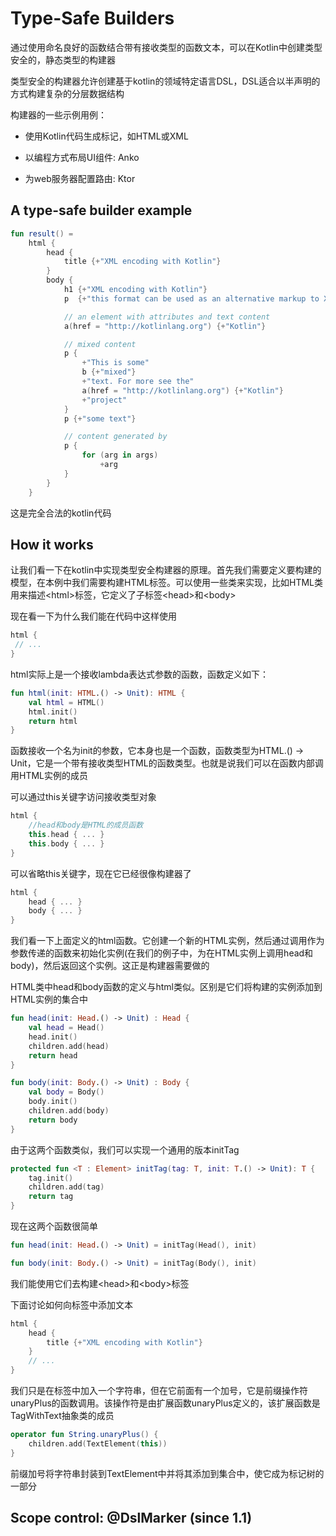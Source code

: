# Type-Safe Builders
通过使用命名良好的函数结合带有接收类型的函数文本，可以在Kotlin中创建类型安全的，静态类型的构建器

类型安全的构建器允许创建基于kotlin的领域特定语言DSL，DSL适合以半声明的方式构建复杂的分层数据结构

构建器的一些示例用例：

* 使用Kotlin代码生成标记，如HTML或XML

* 以编程方式布局UI组件: Anko

* 为web服务器配置路由: Ktor

## A type-safe builder example

```kotlin
fun result() =
    html {
        head {
            title {+"XML encoding with Kotlin"}
        }
        body {
            h1 {+"XML encoding with Kotlin"}
            p  {+"this format can be used as an alternative markup to XML"}

            // an element with attributes and text content
            a(href = "http://kotlinlang.org") {+"Kotlin"}

            // mixed content
            p {
                +"This is some"
                b {+"mixed"}
                +"text. For more see the"
                a(href = "http://kotlinlang.org") {+"Kotlin"}
                +"project"
            }
            p {+"some text"}

            // content generated by
            p {
                for (arg in args)
                    +arg
            }
        }
    }
```

这是完全合法的kotlin代码

## How it works
让我们看一下在kotlin中实现类型安全构建器的原理。首先我们需要定义要构建的模型，在本例中我们需要构建HTML标签。可以使用一些类来实现，比如HTML类用来描述&lt;html>标签，它定义了子标签&lt;head>和&lt;body>

现在看一下为什么我们能在代码中这样使用

```kotlin
html {
 // ...
}
```

html实际上是一个接收lambda表达式参数的函数，函数定义如下：

```kotlin
fun html(init: HTML.() -> Unit): HTML {
    val html = HTML()
    html.init()
    return html
}
```

函数接收一个名为init的参数，它本身也是一个函数，函数类型为HTML.() -> Unit，它是一个带有接收类型HTML的函数类型。也就是说我们可以在函数内部调用HTML实例的成员

可以通过this关键字访问接收类型对象

```kotlin
html {
    //head和body是HTML的成员函数
    this.head { ... }
    this.body { ... }
}
```

可以省略this关键字，现在它已经很像构建器了

```kotlin
html {
    head { ... }
    body { ... }
}
```

我们看一下上面定义的html函数。它创建一个新的HTML实例，然后通过调用作为参数传递的函数来初始化实例(在我们的例子中，为在HTML实例上调用head和body)，然后返回这个实例。这正是构建器需要做的

HTML类中head和body函数的定义与html类似。区别是它们将构建的实例添加到HTML实例的集合中

```kotlin
fun head(init: Head.() -> Unit) : Head {
    val head = Head()
    head.init()
    children.add(head)
    return head
}

fun body(init: Body.() -> Unit) : Body {
    val body = Body()
    body.init()
    children.add(body)
    return body
}
```

由于这两个函数类似，我们可以实现一个通用的版本initTag

```kotlin
protected fun <T : Element> initTag(tag: T, init: T.() -> Unit): T {
    tag.init()
    children.add(tag)
    return tag
}
```

现在这两个函数很简单

```kotlin
fun head(init: Head.() -> Unit) = initTag(Head(), init)

fun body(init: Body.() -> Unit) = initTag(Body(), init)
```

我们能使用它们去构建&lt;head>和&lt;body>标签

下面讨论如何向标签中添加文本

```kotlin
html {
    head {
        title {+"XML encoding with Kotlin"}
    }
    // ...
}
```

我们只是在标签中加入一个字符串，但在它前面有一个加号，它是前缀操作符unaryPlus的函数调用。该操作符是由扩展函数unaryPlus定义的，该扩展函数是TagWithText抽象类的成员

```kotlin
operator fun String.unaryPlus() {
    children.add(TextElement(this))
}
```

前缀加号将字符串封装到TextElement中并将其添加到集合中，使它成为标记树的一部分

## Scope control: @DslMarker (since 1.1)
